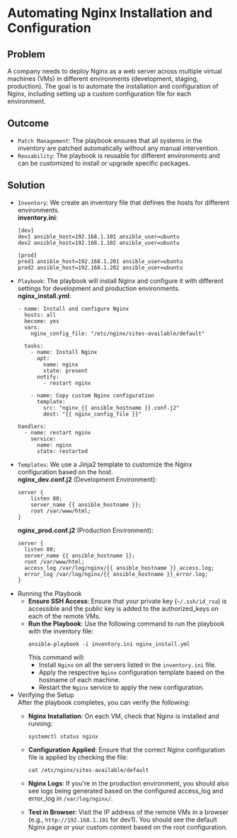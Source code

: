 # Automating Nginx Installation and Configuration

## Problem
A company needs to deploy Nginx as a web server across multiple virtual machines (VMs) in different environments (development, staging, production). The goal is to automate the installation and configuration of Nginx, including setting up a custom configuration file for each environment.

## Outcome
- `Patch Management`: The playbook ensures that all systems in the inventory are patched automatically without any manual intervention.
- `Reusability`: The playbook is reusable for different environments and can be customized to install or upgrade specific packages.

## Solution
- `Inventory`: We create an inventory file that defines the hosts for different environments.  
  **inventory.ini**:
  ```
  [dev]
  dev1 ansible_host=192.168.1.101 ansible_user=ubuntu
  dev2 ansible_host=192.168.1.102 ansible_user=ubuntu

  [prod]
  prod1 ansible_host=192.168.1.201 ansible_user=ubuntu
  prod2 ansible_host=192.168.1.202 ansible_user=ubuntu
  ```
- `Playbook`: The playbook will install Nginx and configure it with different settings for development and production environments.  
  **nginx_install.yml**:
  ```
  - name: Install and configure Nginx
    hosts: all
    become: yes
    vars:
      nginx_config_file: "/etc/nginx/sites-available/default"

    tasks:
      - name: Install Nginx
        apt:
          name: nginx
          state: present
        notify:
          - restart nginx

      - name: Copy custom Nginx configuration
        template:
          src: "nginx_{{ ansible_hostname }}.conf.j2"
          dest: "{{ nginx_config_file }}"

  handlers:
    - name: restart nginx
      service:
        name: nginx
        state: restarted
  ```
- `Templates`: We use a Jinja2 template to customize the Nginx configuration based on the host.  
  **nginx_dev.conf.j2** (Development Environment):
    ```
    server {
        listen 80;
        server_name {{ ansible_hostname }};
        root /var/www/html;
    }
    ```
  **nginx_prod.conf.j2** (Production Environment):
  ```
  server {
    listen 80;
    server_name {{ ansible_hostname }};
    root /var/www/html;
    access_log /var/log/nginx/{{ ansible_hostname }}_access.log;
    error_log /var/log/nginx/{{ ansible_hostname }}_error.log;
  }
  ```
- Running the Playbook
  - **Ensure SSH Access**: Ensure that your private key (`~/.ssh/id_rsa`) is accessible and the public key is added to the authorized_keys on each of the remote VMs.
  - **Run the Playbook**: Use the following command to run the playbook with the inventory file:
    ```
    ansible-playbook -i inventory.ini nginx_install.yml
    ```
    This command will:
    - Install  `Nginx` on all the servers listed in the `inventory.ini` file.
    - Apply the respective `Nginx` configuration template based on the hostname of each machine.
    - Restart the `Nginx` service to apply the new configuration.
- Verifying the Setup  
  After the playbook completes, you can verify the following:
  - **Nginx Installation**: On each VM, check that Nginx is installed and running:
    ```
    systemctl status nginx
    ```
  - **Configuration Applied**: Ensure that the correct Nginx configuration file is applied by checking the file:
    ```
    cat /etc/nginx/sites-available/default
    ```
  - **Nginx Logs**: If you're in the production environment, you should also see logs being generated based on the configured access_log and error_log in `/var/log/nginx/`.

  - **Test in Browser**: Visit the IP address of the remote VMs in a browser (e.g., `http://192.168.1.101` for dev1). You should see the default Nginx page or your custom content based on the root configuration.